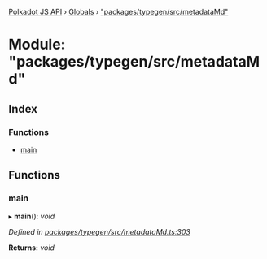[Polkadot JS API](../README.md) › [Globals](../globals.md) › ["packages/typegen/src/metadataMd"](_packages_typegen_src_metadatamd_.md)

# Module: "packages/typegen/src/metadataMd"

## Index

### Functions

* [main](_packages_typegen_src_metadatamd_.md#main)

## Functions

###  main

▸ **main**(): *void*

*Defined in [packages/typegen/src/metadataMd.ts:303](https://github.com/polkadot-js/api/blob/e7be062522/packages/typegen/src/metadataMd.ts#L303)*

**Returns:** *void*
